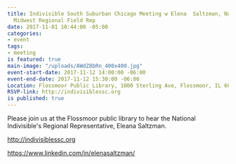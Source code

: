 ```yaml
---
title: Indivisible South Suburban Chicago Meeting w Elena  Saltzman, National Indivisible's
  Midwest Regional Field Rep
date: 2017-11-01 10:44:00 -05:00
categories:
- event
tags:
- meeting
is featured: true
main-image: "/uploads/AWdZ8bRn_400x400.jpg"
event-start-date: 2017-11-12 14:00:00 -06:00
event-end-date: 2017-11-12 15:30:00 -06:00
Location: Flossmoor Public Library, 1000 Sterling Ave, Flossmoor, IL 60422, USA
RSVP-link: http://indivisiblessc.org
is published: true
---
```


Please join us at the Flossmoor public library to hear the National Indivisible's Regional Representative, Eleana Saltzman. 

http://indivisiblessc.org

https://www.linkedin.com/in/elenasaltzman/ 
